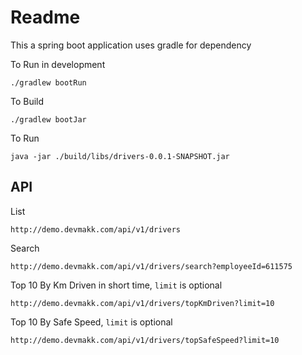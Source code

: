 # Readme 

This a spring boot application uses gradle for dependency

To Run in development 

```
./gradlew bootRun    
```

To Build

```
./gradlew bootJar 
```


To Run

```
java -jar ./build/libs/drivers-0.0.1-SNAPSHOT.jar
```
## API

List
```
http://demo.devmakk.com/api/v1/drivers

```

Search 
```
http://demo.devmakk.com/api/v1/drivers/search?employeeId=611575
```


Top 10 By Km Driven in short time, ```limit``` is optional
```
http://demo.devmakk.com/api/v1/drivers/topKmDriven?limit=10
```


Top 10 By Safe Speed, ```limit``` is optional
```
http://demo.devmakk.com/api/v1/drivers/topSafeSpeed?limit=10
```
